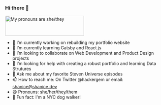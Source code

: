 ### Hi there 👋

<a href="https://pronouns.vercel.app" title="Add pronouns to your own profile"> 
  <img src="https://pronouns.vercel.app/she/they?gradient=hazel" width="256" height="64" alt="My pronouns are she/they">
</a>

- 🔭 I’m currently working on rebuilding my portfolio website
- 🌱 I’m currently learning Gatsby and React.js
- 👯 I’m looking to collaborate on Web Development and Product Design projects
- 🤔 I’m looking for help with creating a robust portfolio and learning Data Strutures
- 💬 Ask me about my favorite Steven Universe episodes
- 📫 How to reach me: On Twitter @hackergem or email: shanice@shanice.dev
- 😄 Pronouns: she/her/they/them
- 🐶 Fun fact: I'm a NYC dog walker!


<!--
**shanicesmith98/shanicesmith98** is a ✨ _special_ ✨ repository because its `README.md` (this file) appears on your GitHub profile.

Here are some ideas to get you started:

- 🔭 I’m currently working on ...
- 🌱 I’m currently learning ...
- 👯 I’m looking to collaborate on ...
- 🤔 I’m looking for help with ...
- 💬 Ask me about ...
- 📫 How to reach me: ...
- 😄 Pronouns: ...
- ⚡ Fun fact: ...
-->
